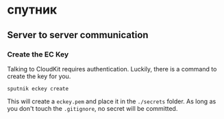 # спутник

## Server to server communication

### Create the EC Key

Talking to CloudKit requires authentication. Luckily, there is a command to create the key for you.
  
`sputnik eckey create`

This will create a `eckey.pem` and place it in the `./secrets` folder. As long as you don't touch the `.gitignore`, no secret will be committed.

